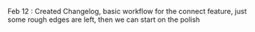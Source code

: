 Feb 12 : Created Changelog, basic workflow for the connect feature, just some rough edges are left, then we can start on the polish